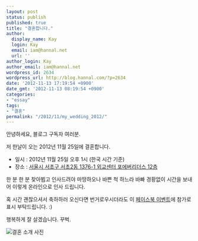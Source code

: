 ```yaml
---
layout: post
status: publish
published: true
title: "결혼합니다."
author:
  display_name: Kay
  login: Kay
  email: iam@hannal.net
  url: ''
author_login: Kay
author_email: iam@hannal.net
wordpress_id: 2634
wordpress_url: http://blog.hannal.com/?p=2634
date: '2012-11-13 17:19:54 +0900'
date_gmt: '2012-11-13 08:19:54 +0900'
categories:
- "essay"
tags:
- "결혼"
permalink: "/2012/11/my_wedding_2012/"
---
```

<p>안녕하세요, 블로그 구독자 여러분.</p>
<p>저 한날이 오는 2012년 11월 25일에 결혼합니다.</p>
<ul>
<li>일시 : 2012년 11월 25일 오후 1시 (한국 시간 기준)</li>
<li>장소 : <a href="http://goo.gl/maps/wcHRE">서울시 서초구 서초2동 1376-1 외교센터 포에버리더스 12층</a></li>
</ul>
<p>한 분 한 분 찾아뵙고 인사드려야 마땅하오나 바쁜 척 하느라 바빠 경황없이 시간을 보내어 이렇게 온라인으로 인사 드립니다.</p>
<p>혹 시간 괜찮으셔서 축하하러 오신다면 번거로우시더라도 이 <a href="http://www.facebook.com/events/306796666095540/">페이스북 이벤트</a>에 참가로 표시 부탁드립니다. :)</p>
<p>행복하게 잘 살겠습니다. 꾸벅.</p>
<p><img src="http://blog.hannal.com/assets/uploads/2012/11/hannal_soohyun_wedding_01.jpg" alt="결혼 소개 사진" /></p>
